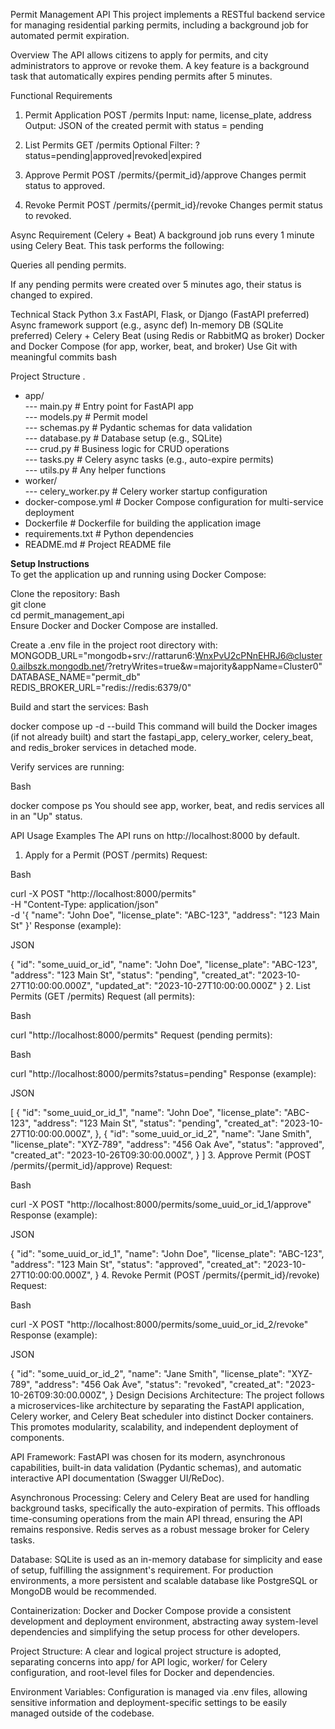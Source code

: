 Permit Management API
This project implements a RESTful backend service for managing residential parking permits, including a background job for automated permit expiration.

Overview
The API allows citizens to apply for permits, and city administrators to approve or revoke them. A key feature is a background task that automatically expires pending permits after 5 minutes.

Functional Requirements  

1. Permit Application
POST /permits
Input: name, license_plate, address
Output: JSON of the created permit with status = pending

2. List Permits
GET /permits
Optional Filter: ?status=pending|approved|revoked|expired

3. Approve Permit
POST /permits/{permit_id}/approve
Changes permit status to approved.

4. Revoke Permit
POST /permits/{permit_id}/revoke
Changes permit status to revoked.

Async Requirement (Celery + Beat)
A background job runs every 1 minute using Celery Beat. This task performs the following:

Queries all pending permits.

If any pending permits were created over 5 minutes ago, their status is changed to expired.

Technical Stack
Python 3.x
FastAPI, Flask, or Django (FastAPI preferred)
Async framework support (e.g., async def)
In-memory DB (SQLite preferred)
Celery + Celery Beat (using Redis or RabbitMQ as broker)
Docker and Docker Compose (for app, worker, beat, and broker)
Use Git with meaningful commits
bash

Project Structure
.
- app/  
--- main.py        # Entry point for FastAPI app  
--- models.py      # Permit model  
--- schemas.py     # Pydantic schemas for data validation  
--- database.py    # Database setup (e.g., SQLite)  
--- crud.py        # Business logic for CRUD operations  
--- tasks.py       # Celery async tasks (e.g., auto-expire permits)  
--- utils.py       # Any helper functions  
- worker/  
--- celery_worker.py # Celery worker startup configuration  
- docker-compose.yml # Docker Compose configuration for multi-service deployment  
- Dockerfile         # Dockerfile for building the application image  
- requirements.txt   # Python dependencies  
- README.md          # Project README file  
  
**Setup Instructions**  
To get the application up and running using Docker Compose:  
  
Clone the repository:
Bash  
git clone <your-repository-url>  
cd permit_management_api  
Ensure Docker and Docker Compose are installed.  

Create a .env file in the project root directory with:</br>
MONGODB_URL="mongodb+srv://rattarun6:WnxPvU2cPNnEHRJ6@cluster0.ailbszk.mongodb.net/?retryWrites=true&w=majority&appName=Cluster0"  
DATABASE_NAME="permit_db"  
REDIS_BROKER_URL="redis://redis:6379/0"  

Build and start the services:
Bash

docker compose up -d --build
This command will build the Docker images (if not already built) and start the fastapi_app, celery_worker, celery_beat, and redis_broker services in detached mode.

Verify services are running:

Bash

docker compose ps
You should see app, worker, beat, and redis services all in an "Up" status.

API Usage Examples
The API runs on http://localhost:8000 by default.

1. Apply for a Permit (POST /permits)
Request:

Bash

curl -X POST "http://localhost:8000/permits" \
-H "Content-Type: application/json" \
-d '{
  "name": "John Doe",
  "license_plate": "ABC-123",
  "address": "123 Main St"
}'
Response (example):

JSON

{
  "id": "some_uuid_or_id",
  "name": "John Doe",
  "license_plate": "ABC-123",
  "address": "123 Main St",
  "status": "pending",
  "created_at": "2023-10-27T10:00:00.000Z",
  "updated_at": "2023-10-27T10:00:00.000Z"
}
2. List Permits (GET /permits)
Request (all permits):

Bash

curl "http://localhost:8000/permits"
Request (pending permits):

Bash

curl "http://localhost:8000/permits?status=pending"
Response (example):

JSON

[
  {
    "id": "some_uuid_or_id_1",
    "name": "John Doe",
    "license_plate": "ABC-123",
    "address": "123 Main St",
    "status": "pending",
    "created_at": "2023-10-27T10:00:00.000Z",
  },
  {
    "id": "some_uuid_or_id_2",
    "name": "Jane Smith",
    "license_plate": "XYZ-789",
    "address": "456 Oak Ave",
    "status": "approved",
    "created_at": "2023-10-26T09:30:00.000Z",
  }
]
3. Approve Permit (POST /permits/{permit_id}/approve)
Request:

Bash

curl -X POST "http://localhost:8000/permits/some_uuid_or_id_1/approve"
Response (example):

JSON

{
  "id": "some_uuid_or_id_1",
  "name": "John Doe",
  "license_plate": "ABC-123",
  "address": "123 Main St",
  "status": "approved",
  "created_at": "2023-10-27T10:00:00.000Z",
}
4. Revoke Permit (POST /permits/{permit_id}/revoke)
Request:

Bash

curl -X POST "http://localhost:8000/permits/some_uuid_or_id_2/revoke"
Response (example):

JSON

{
  "id": "some_uuid_or_id_2",
  "name": "Jane Smith",
  "license_plate": "XYZ-789",
  "address": "456 Oak Ave",
  "status": "revoked",
  "created_at": "2023-10-26T09:30:00.000Z",
}
Design Decisions
Architecture: The project follows a microservices-like architecture by separating the FastAPI application, Celery worker, and Celery Beat scheduler into distinct Docker containers. This promotes modularity, scalability, and independent deployment of components.

API Framework: FastAPI was chosen for its modern, asynchronous capabilities, built-in data validation (Pydantic schemas), and automatic interactive API documentation (Swagger UI/ReDoc).

Asynchronous Processing: Celery and Celery Beat are used for handling background tasks, specifically the auto-expiration of permits. This offloads time-consuming operations from the main API thread, ensuring the API remains responsive. Redis serves as a robust message broker for Celery tasks.

Database: SQLite is used as an in-memory database for simplicity and ease of setup, fulfilling the assignment's requirement. For production environments, a more persistent and scalable database like PostgreSQL or MongoDB would be recommended.

Containerization: Docker and Docker Compose provide a consistent development and deployment environment, abstracting away system-level dependencies and simplifying the setup process for other developers.

Project Structure: A clear and logical project structure is adopted, separating concerns into app/ for API logic, worker/ for Celery configuration, and root-level files for Docker and dependencies.

Environment Variables: Configuration is managed via .env files, allowing sensitive information and deployment-specific settings to be easily managed outside of the codebase.
